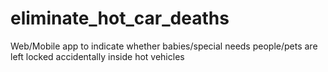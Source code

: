 # eliminate_hot_car_deaths
Web/Mobile app to indicate whether babies/special needs people/pets are left locked accidentally inside hot vehicles
